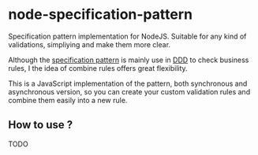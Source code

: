 # node-specification-pattern

Specification pattern implementation for NodeJS.
Suitable for any kind of validations, simpliying and make them more clear.

Although the [specification pattern](https://en.wikipedia.org/wiki/Specification_pattern) is mainly use in [DDD](https://en.wikipedia.org/wiki/Domain-driven_design) to check business rules, I the idea of combine rules offers great flexibility.

This is a JavaScript implementation of the pattern, both synchronous and asynchronous version, so you can create your custom validation rules and combine them easily into a new rule.

## How to use ?

TODO
